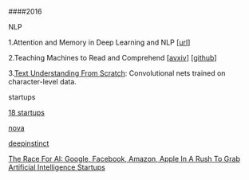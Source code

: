 
####2016

NLP

1.Attention and Memory in Deep Learning and NLP [[url](http://www.wildml.com/2016/01/attention-and-memory-in-deep-learning-and-nlp/)]


2.Teaching Machines to Read and Comprehend [[avxiv](http://arxiv.org/abs/1506.03340)] [[github](https://github.com/thomasmesnard/DeepMind-Teaching-Machines-to-Read-and-Comprehend)]

3.[Text Understanding From Scratch](https://github.com/pvarsh/DL_DeepBlue_a3_YDS/blob/master/lit/Zhang-TextUnderstandingFromScratch.pdf): Convolutional nets trained on character-level data.


startups

[18 startups](http://blog.ventureradar.com/2016/01/19/18-deep-learning-startups-you-should-know/)

[nova](http://www.nova.ai/)

[deepinstinct](http://www.deepinstinct.com/)

[The Race For AI: Google, Facebook, Amazon, Apple In A Rush To Grab Artificial Intelligence Startups](https://www.cbinsights.com/blog/top-acquirers-ai-startups-ma-timeline/)

